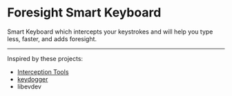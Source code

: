 # Foresight Smart Keyboard

Smart Keyboard which intercepts your keystrokes and will help you type less, faster, and adds foresight.


---
Inspired by these projects:

- [Interception Tools](https://gitlab.com/interception/linux/tools)
- [keydogger](https://github.com/jarusll/keydogger/)
- libevdev
